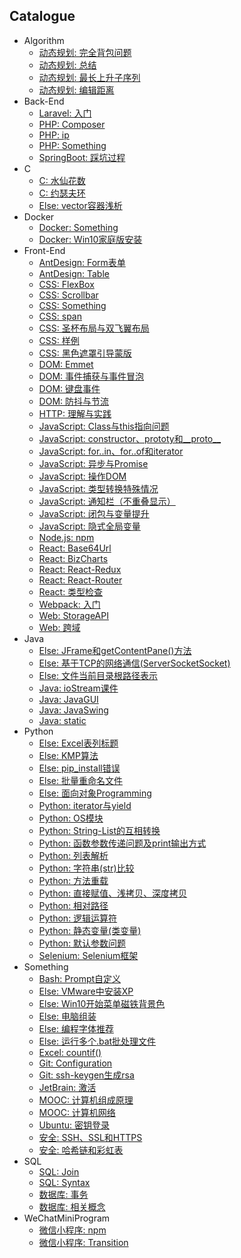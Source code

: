 ## Catalogue
* Algorithm
	* [动态规划: 完全背包问题](Algorithm/「动态规划」完全背包问题.md)
	* [动态规划: 总结](Algorithm/「动态规划」总结.md)
	* [动态规划: 最长上升子序列](Algorithm/「动态规划」最长上升子序列.md)
	* [动态规划: 编辑距离](Algorithm/「动态规划」编辑距离.md)
* Back-End
	* [Laravel: 入门](Back-End/「Laravel」入门.md)
	* [PHP: Composer](Back-End/「PHP」Composer.md)
	* [PHP: ip](Back-End/「PHP」ip.md)
	* [PHP: Something](Back-End/「PHP」Something.md)
	* [SpringBoot: 踩坑过程](Back-End/「SpringBoot」踩坑过程.md)
* C
	* [C: 水仙花数](C/「C」水仙花数.md)
	* [C: 约瑟夫环](C/「C」约瑟夫环.md)
	* [Else: vector容器浅析](C/「Else」vector容器浅析.md)
* Docker
	* [Docker: Something](Docker/「Docker」Something.md)
	* [Docker: Win10家庭版安装](Docker/「Docker」Win10家庭版安装.md)
* Front-End
	* [AntDesign: Form表单](Front-End/「AntDesign」Form表单.md)
	* [AntDesign: Table](Front-End/「AntDesign」Table.md)
	* [CSS: FlexBox](Front-End/「CSS」FlexBox.md)
	* [CSS: Scrollbar](Front-End/「CSS」Scrollbar.md)
	* [CSS: Something](Front-End/「CSS」Something.md)
	* [CSS: span](Front-End/「CSS」span.md)
	* [CSS: 圣杯布局与双飞翼布局](Front-End/「CSS」圣杯布局与双飞翼布局.md)
	* [CSS: 样例](Front-End/「CSS」样例.md)
	* [CSS: 黑色遮罩引导蒙版](Front-End/「CSS」黑色遮罩引导蒙版.md)
	* [DOM: Emmet](Front-End/「DOM」Emmet.md)
	* [DOM: 事件捕获与事件冒泡](Front-End/「DOM」事件捕获与事件冒泡.md)
	* [DOM: 键盘事件](Front-End/「DOM」键盘事件.md)
	* [DOM: 防抖与节流](Front-End/「DOM」防抖与节流.md)
	* [HTTP: 理解与实践](Front-End/「HTTP」理解与实践.md)
	* [JavaScript: Class与this指向问题](Front-End/「JavaScript」Class与this指向问题.md)
	* [JavaScript: constructor、prototy和__proto__](Front-End/「JavaScript」constructor、prototy和__proto__.md)
	* [JavaScript: for..in、for..of和iterator](Front-End/「JavaScript」for..in、for..of和iterator.md)
	* [JavaScript: 异步与Promise](Front-End/「JavaScript」异步与Promise.md)
	* [JavaScript: 操作DOM](Front-End/「JavaScript」操作DOM.md)
	* [JavaScript: 类型转换特殊情况](Front-End/「JavaScript」类型转换特殊情况.md)
	* [JavaScript: 通知栏（不重叠显示）](Front-End/「JavaScript」通知栏（不重叠显示）.md)
	* [JavaScript: 闭包与变量提升](Front-End/「JavaScript」闭包与变量提升.md)
	* [JavaScript: 隐式全局变量](Front-End/「JavaScript」隐式全局变量.md)
	* [Node.js: npm](Front-End/「Node.js」npm.md)
	* [React: Base64Url](Front-End/「React」Base64Url.md)
	* [React: BizCharts](Front-End/「React」BizCharts.md)
	* [React: React-Redux](Front-End/「React」React-Redux.md)
	* [React: React-Router](Front-End/「React」React-Router.md)
	* [React: 类型检查](Front-End/「React」类型检查.md)
	* [Webpack: 入门](Front-End/「Webpack」入门.md)
	* [Web: StorageAPI](Front-End/「Web」StorageAPI.md)
	* [Web: 跨域](Front-End/「Web」跨域.md)
* Java
	* [Else: JFrame和getContentPane()方法](Java/「Else」JFrame和getContentPane()方法.md)
	* [Else: 基于TCP的网络通信(ServerSocketSocket)](Java/「Else」基于TCP的网络通信(ServerSocketSocket).md)
	* [Else: 文件当前目录根路径表示](Java/「Else」文件当前目录根路径表示.md)
	* [Java: ioStream课件](Java/「Java」ioStream课件.md)
	* [Java: JavaGUI](Java/「Java」JavaGUI.md)
	* [Java: JavaSwing](Java/「Java」JavaSwing.md)
	* [Java: static](Java/「Java」static.md)
* Python
	* [Else: Excel表列标题](Python/「Else」Excel表列标题.md)
	* [Else: KMP算法](Python/「Else」KMP算法.md)
	* [Else: pip_install错误](Python/「Else」pip_install错误.md)
	* [Else: 批量重命名文件](Python/「Else」批量重命名文件.md)
	* [Else: 面向对象Programming](Python/「Else」面向对象Programming.md)
	* [Python: iterator与yield](Python/「Python」iterator与yield.md)
	* [Python: OS模块](Python/「Python」OS模块.md)
	* [Python: String-List的互相转换](Python/「Python」String-List的互相转换.md)
	* [Python: 函数参数传递问题及print输出方式](Python/「Python」函数参数传递问题及print输出方式.md)
	* [Python: 列表解析](Python/「Python」列表解析.md)
	* [Python: 字符串(str)比较](Python/「Python」字符串(str)比较.md)
	* [Python: 方法重载](Python/「Python」方法重载.md)
	* [Python: 直接赋值、浅拷贝、深度拷贝](Python/「Python」直接赋值、浅拷贝、深度拷贝.md)
	* [Python: 相对路径](Python/「Python」相对路径.md)
	* [Python: 逻辑运算符](Python/「Python」逻辑运算符.md)
	* [Python: 静态变量(类变量)](Python/「Python」静态变量(类变量).md)
	* [Python: 默认参数问题](Python/「Python」默认参数问题.md)
	* [Selenium: Selenium框架](Python/「Selenium」Selenium框架.md)
* Something
	* [Bash: Prompt自定义](Something/「Bash」Prompt自定义.md)
	* [Else: VMware中安装XP](Something/「Else」VMware中安装XP.md)
	* [Else: Win10开始菜单磁铁背景色](Something/「Else」Win10开始菜单磁铁背景色.md)
	* [Else: 电脑组装](Something/「Else」电脑组装.md)
	* [Else: 编程字体推荐](Something/「Else」编程字体推荐.md)
	* [Else: 运行多个.bat批处理文件](Something/「Else」运行多个.bat批处理文件.md)
	* [Excel: countif()](Something/「Excel」countif().md)
	* [Git: Configuration](Something/「Git」Configuration.md)
	* [Git: ssh-keygen生成rsa](Something/「Git」ssh-keygen生成rsa.md)
	* [JetBrain: 激活](Something/「JetBrain」激活.md)
	* [MOOC: 计算机组成原理](Something/「MOOC」计算机组成原理.md)
	* [MOOC: 计算机网络](Something/「MOOC」计算机网络.md)
	* [Ubuntu: 密钥登录](Something/「Ubuntu」密钥登录.md)
	* [安全: SSH、SSL和HTTPS](Something/「安全」SSH、SSL和HTTPS.md)
	* [安全: 哈希链和彩虹表](Something/「安全」哈希链和彩虹表.md)
* SQL
	* [SQL: Join](SQL/「SQL」Join.md)
	* [SQL: Syntax](SQL/「SQL」Syntax.md)
	* [数据库: 事务](SQL/「数据库」事务.md)
	* [数据库: 相关概念](SQL/「数据库」相关概念.md)
* WeChatMiniProgram
	* [微信小程序: npm](WeChatMiniProgram/「微信小程序」npm.md)
	* [微信小程序: Transition](WeChatMiniProgram/「微信小程序」Transition.md)
